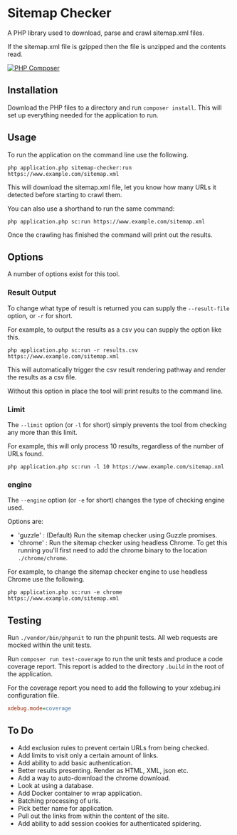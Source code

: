 # Sitemap Checker

A PHP library used to download, parse and crawl sitemap.xml files.

If the sitemap.xml file is gzipped then the file is unzipped and the contents read.

[![PHP Composer](https://github.com/hashbangcode/sitemap_checker/actions/workflows/php.yml/badge.svg)](https://github.com/hashbangcode/sitemap_checker/actions/workflows/php.yml)

## Installation

Download the PHP files to a directory and run `composer install`. This will set up everything needed for the application to run.

## Usage

To run the application on the command line use the following.

`php application.php sitemap-checker:run https://www.example.com/sitemap.xml`

This will download the sitemap.xml file, let you know how many URLs it detected before starting to crawl them.

You can also use a shorthand to run the same command:

`php application.php sc:run https://www.example.com/sitemap.xml`

Once the crawling has finished the command will print out the results.

## Options

A number of options exist for this tool.

### Result Output

To change what type of result is returned you can supply the `--result-file` option, or `-r` for short.

For example, to output the results as a csv you can supply the option like this. 

`php application.php sc:run -r results.csv https://www.example.com/sitemap.xml`

This will automatically trigger the csv result rendering pathway and render the results as a csv file.

Without this option in place the tool will print results to the command line.

### Limit

The `--limit` option (or `-l` for short) simply prevents the tool from checking any more than this limit. 

For example, this will only process 10 results, regardless of the number of URLs found.

`php application.php sc:run -l 10 https://www.example.com/sitemap.xml`

### engine

The `--engine` option (or `-e` for short) changes the type of checking engine used.

Options are:
- 'guzzle' : (Default) Run the sitemap checker using Guzzle promises.
- 'chrome' : Run the sitemap checker using headless Chrome. To get this running you'll first need to add the
chrome binary to the location `./chrome/chrome`.

For example, to change the sitemap checker engine to use headless Chrome use the following.

`php application.php sc:run -e chrome https://www.example.com/sitemap.xml`

## Testing

Run `./vendor/bin/phpunit` to run the phpunit tests. All web requests are mocked within the unit tests.

Run `composer run test-coverage` to run the unit tests and produce a code coverage report. This report is added to the directory `.build` in the root of the application.

For the coverage report you need to add the following to your xdebug.ini configuration file.

```ini
xdebug.mode=coverage
```

## To Do

- Add exclusion rules to prevent certain URLs from being checked.
- Add limits to visit only a certain amount of links.
- Add ability to add basic authentication.
- Better results presenting. Render as HTML, XML, json etc.
- Add a way to auto-download the chrome download.
- Look at using a database.
- Add Docker container to wrap application.
- Batching processing of urls.
- Pick better name for application.
- Pull out the links from within the content of the site.
- Add ability to add session cookies for authenticated spidering.

